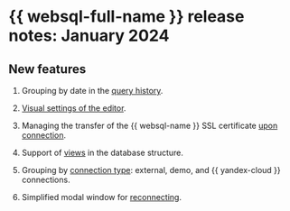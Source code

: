 # {{ websql-full-name }} release notes: January 2024

## New features

1. Grouping by date in the [query history](../operations/history.md).

1. [Visual settings of the editor](../operations/query-executor.md#sql-editor-settings).

1. Managing the transfer of the {{ websql-name }} SSL certificate [upon connection](../operations/connect.md#connect-db).

1. Support of [views](../operations/connect.md#view-view) in the database structure.

1. Grouping by [connection type](../concepts/index.md##connection): external, demo, and {{ yandex-cloud }} connections.

1. Simplified modal window for [reconnecting](../operations/connect.md#update-connection).